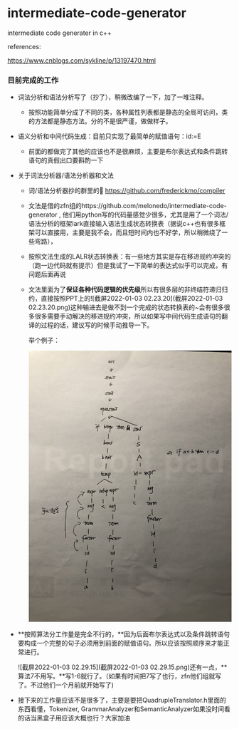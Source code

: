 # intermediate-code-generator
 intermediate code generater in c++



references: 

https://www.cnblogs.com/sykline/p/13197470.html



### 目前完成的工作

- 词法分析和语法分析写了（抄了），稍微改编了一下，加了一堆注释。
  - 按照功能简单分成了不同的类，各种属性列表都是静态的全局可访问，类的方法都是静态方法。分的不是很严谨，做做样子。
- 语义分析和中间代码生成：目前只实现了最简单的赋值语句：id:=E
  - 前面的都做完了其他的应该也不是很麻烦，主要是布尔表达式和条件跳转语句的真假出口要斟酌一下

- 关于词法分析器/语法分析器和文法

  - 词/语法分析器抄的群里的🔗 https://github.com/frederickmo/compiler

  - 文法是借的zfn组的https://github.com/melonedo/intermediate-code-generator , 他们用python写的代码量感觉少很多，尤其是用了一个词法/语法分析的框架lark直接输入语法生成状态转换表（据说c++也有很多框架可以直接用，主要是我不会，而且短时间内也不好学，所以稍微绕了一些弯路），

  - 按照文法生成的LALR状态转换表：有一些地方其实是存在移进规约冲突的（跑一边代码就有提示）但是我试了一下简单的表达式似乎可以完成，有问题后面再说

  - 文法里面为了**保证各种代码逻辑的优先级**所以有很多层的非终结符递归归约，直接按照PPT上的![截屏2022-01-03 02.23.20](截屏2022-01-03 02.23.20.png)这种输进去是做不到一个完成的状态转换表的~会有很多很多很多需要手动解决的移进规约冲突，所以如果写中间代码生成语句的翻译的过程的话，建议写的时候手动推导一下。

    举个例子：

    ![IMG_1580](IMG_1580.jpg)

- **按照算法分工作量是完全不行的，**因为后面布尔表达式以及条件跳转语句要构成一个完整的句子必须用到前面的赋值语句。所以应该按照顺序来才能正常进行。

  ![截屏2022-01-03 02.29.15](截屏2022-01-03 02.29.15.png)还有一点，**算法7不用写。**写1-6就行了。（如果有时间把7写了也行，zfn他们组就写了。不过他们一个月前就开始写了)

- 接下来的工作量应该不是很多了，主要是要把QuadrupleTranslator.h里面的东西看懂，Tokenizer, GrammarAnalyzer和SemanticAnalyzer如果没时间看的话当黑盒子用应该大概也行？大家加油
